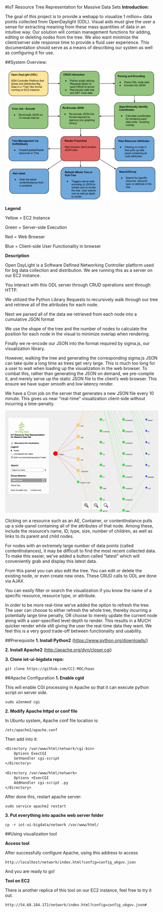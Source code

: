 #IoT Resource Tree Representation for Massive Data Sets
<b>Introduction:</b>

The goal of this project is to provide a webapp to visualize 1 million+ data points collected from OpenDaylight (ODL). Visual aids must give the user a sense for extracting meaning from these mass quantities of data in an intuitive way. Our solution will contain management functions for adding, editing or deleting nodes from the tree. We also want minimize the client/server side response time to provide a fluid user experience. This documentation should serve as a means of describing our system as well as configuring it for use. 

##System Overview:

![UML Diagram](https://raw.githubusercontent.com/BU-EC500-SP15/iot-ui-bigdata/master/Docs/IOT_UML.png)

<b>Legend</b>

Yellow = EC2 Instance

Green = Server-side Execution

Red = Web Browser

Blue = Client-side User Functionality in browser


<b>Description</b>


Open DayLight is a Software Defined Networking Controller platform used for big data collection and distribution. We are running this as a server on our EC2 instance.


You interact with this ODL server through CRUD operations sent through HTTP. 


We utilized the Python Library Requests to recursively walk through our tree and retrieve all of the attributes for each node. 


Next we parsed all of the data we retrieved from each node into a cumulative JSON format


We use the shape of the tree and the number of nodes to calculate the position for each node in the visual to minimize overlap when rendering.


Finally we re-encode our JSON into the format required by sigma.js, our visualization library.


However, walking the tree and generating the corresponding sigma.js JSON can take quite a long time as trees get very large. This is much too long for a user to wait when loading up the visualization in the web browser. To combat this, rather  than generating the JSON on demand, we pre-compile it, and merely serve up the static JSON file to the client’s web browser. This ensure we have super smooth and low latency render.


We have a Cron job on the server that generates a new JSON file every 10 minute. This gives us near “real-time” visualization client-side without incurring a time-penalty.


![Visualization Example](https://raw.githubusercontent.com/BU-EC500-SP15/iot-ui-bigdata/master/Docs/Visual.png)


Clicking on a resource such as an AE, Container, or contentInstance pulls up a side-panel containing all of the attributes of that node. Among these, include the resource’s name, ID, type, size, number of children, as well as links to its parent and child nodes. 


For nodes with an extremely large number of data points (called contentInstances), it may be difficult to find the most recent collected data. To make this easier, we’ve added a button called “latest” which will conveniently grab and display this latest data.


From this panel you can also edit the tree. You can edit or delete the existing node, or even create new ones. These CRUD calls to ODL are done via AJAX.


You can easily filter or search the visualization if you know the name of a specific resource, resource type, or attribute.


In order to be more real-time we’ve added the option to refresh the tree. The user can choose to either refresh the whole tree, thereby incurring a potentially large time penalty, OR choose to merely update the current node along with a user-specified level depth to render. This results in a MUCH quicker render while still giving the user the real-time data they want. We feel this is a very good trade-off between functionality and usability.


##Prerequisite
<b>1. Install Python2</b> (https://www.python.org/downloads/)

<b>2. Install Apache2</b> (http://apache.org/dyn/closer.cgi)

<b>3. Clone iot-ui-bigdata repo:</b>

    git clone https://github.com/CCI-MOC/haas

##Apache Configuration
<b>1. Enable cgid</b>

This will enable CGI processing in Apache so that it can execute python script on server side.

    sudo a2enmod cgi

<b>2. Modify Apache httpd or conf file</b>

In Ubuntu system, Apache conf file location is:

    /etc/apache2/apache.conf

Then add into it:

    <Directory /var/www/html/network/cgi-bin>
        Options ExecCGI
        SetHandler cgi-script
    </Directory>

    <Directory /var/www/html/network>
        Options +ExecCGI
        AddHandler cgi-script .py
    </Directory>

After done this, restart apache server:

    sudo service apache2 restart

<b>3. Put everything into apache web server folder</b>

    cp -r iot-ui-bigdata/network /var/www/html/

##Using visualization tool

<b>Access tool</b>

 After successfully configure Apache, using this address to access

    http://localhost/network/index.html?config=config_ukgov.json

And you are ready to go!

<b>Tool on EC2</b>

There is another replica of this tool on our EC2 instance, feel free to try it out.

    http://54.68.184.172/network/index.html?config=config_ukgov.json#
